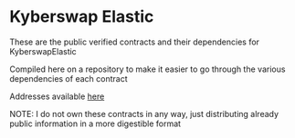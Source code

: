 # Kyberswap Elastic
These are the public verified contracts and their dependencies for KyberswapElastic

Compiled here on a repository to make it easier to go through the various dependencies of each contract

Addresses available [here](https://docs.kyberswap.com/contract/deployment)

NOTE: I do not own these contracts in any way, just distributing already public information in a more digestible format
